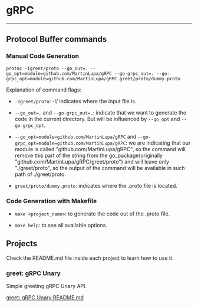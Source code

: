 # gRPC 
----
## Protocol Buffer commands

### Manual Code Generation
```protoc -Igreet/proto --go_out=. --go_opt=module=github.com/MartinLupa/gRPC --go-grpc_out=. --go-grpc_opt=module=github.com/MartinLupa/gRPC greet/proto/dummy.proto```

Explanation of command flags:

- ```-Igreet/proto```: -I/<path> indicates where the input file is.

- ```--go_out=.``` and ```--go-grpc_out=.```: indicate that we want to generate the code in the current directory. But will be influenced by ```--go_opt``` and ```--go-grpc_opt```.

- ```--go_opt=module=github.com/MartinLupa/gRPC``` and ```--go-grpc_opt=module=github.com/MartinLupa/gRPC```: we are indicating that our module is called "github.com/MartinLupa/gRPC", so the command will remove this part of the string from the go_package(originally "github.com/MartinLupa/gRPC/greet/proto") and will leave only "./greet/proto", so the output of the command will be available in such path of ./greet/proto.

- ```greet/proto/dummy.proto```: indicates where the .proto file is located.

### Code Generation with Makefile

- ```make <project_name>```: to generate the code out of the .proto file.

- ```make help```: to see all available options.



## Projects

Check the README.md file inside each project to learn how to use it.

### greet: gRPC Unary

Simple greeting gRPC Unary API.

[greet: gRPC Unary README.md](./greet/README.md)

